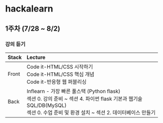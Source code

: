# hackalearn

## 1주차 (7/28 ~ 8/2)

### 강의 듣기

|Stack|Lecture|
|:---|:---|
|Front|Code it-HTML/CSS 시작하기<br>Code it-HTML/CSS 핵심 개념<br>Code it-반응형 웹 퍼블리싱|
|Back|Inflearn - 가장 빠른 풀스택 (Python flask)<br>섹션 0. 강의 준비 ~ 섹션 4. 파이썬 flask 기본과 웹기술<br>SQL/DB(MySQL)<br>섹션 0. 수업 준비 및 환경 설치 ~ 섹션 2. 데이터베이스 만들기|
